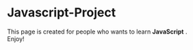# Javascript-Project

This page is created  for people who wants to learn <strong>JavaScript</strong> .
<br>
Enjoy!
